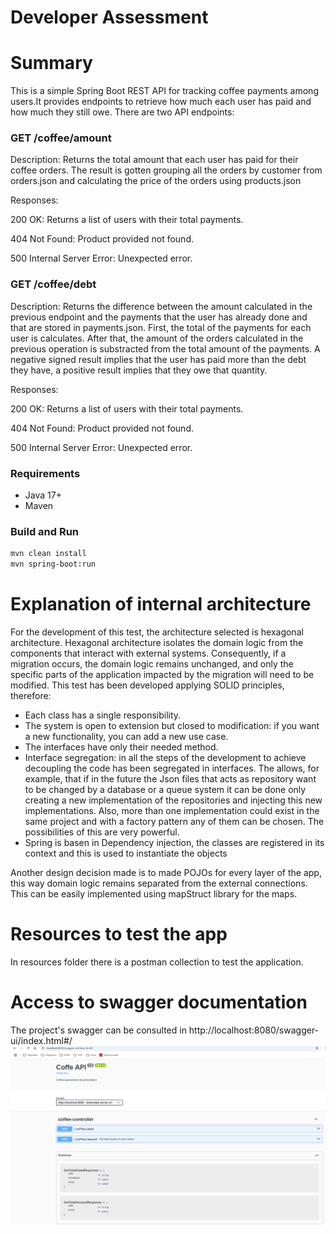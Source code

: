# Developer Assessment

# Summary

This is a simple Spring Boot REST API for tracking coffee payments among users.It provides endpoints to retrieve how
much each user has paid and how much they still owe.
There are two API endpoints:

### GET /coffee/amount

Description:
Returns the total amount that each user has paid for their coffee orders. The result is gotten grouping all the orders
by customer from orders.json and calculating the price of the orders using products.json

Responses:

200 OK: Returns a list of users with their total payments.

404 Not Found: Product provided not found.

500 Internal Server Error: Unexpected error.

### GET /coffee/debt

Description:
Returns the difference between the amount calculated in the previous endpoint and the payments that the user has already
done and that are stored in payments.json. First, the total of the payments for each user is calculates. After that, the
amount of the orders calculated in the previous operation is substracted from the total amount of the payments. A
negative signed result implies that the user has paid more than the debt they have, a positive result implies that they
owe that quantity.

Responses:

200 OK: Returns a list of users with their total payments.

404 Not Found: Product provided not found.

500 Internal Server Error: Unexpected error.

### Requirements

- Java 17+
- Maven

### Build and Run

```bash
mvn clean install
mvn spring-boot:run
```

# Explanation of internal architecture

For the development of this test, the architecture selected is hexagonal architecture. Hexagonal architecture isolates
the domain logic from the components that interact with external systems.
Consequently, if a migration occurs, the domain logic remains unchanged, and only the specific parts of the application
impacted by the migration will need to be modified.
This test has been developed applying SOLID principles, therefore:

- Each class has a single responsibility.
- The system is open to extension but closed to modification: if you want a new functionality, you can add a new use
  case.
- The interfaces have only their needed method.
- Interface segregation: in all the steps of the development to achieve decoupling the code has been segregated in
  interfaces. The allows, for example, that if in the future the Json files that acts as repository want to be changed
  by a database or a queue system it can be done only creating a new implementation of the repositories and injecting
  this new implementations. Also, more than one implementation could exist in the same project and with a factory
  pattern any of them can be chosen. The possibilities of this are very powerful.
- Spring is basen in Dependency injection, the classes are registered in its context and this is used to instantiate the
  objects

Another design decision made is to made POJOs for every layer of the app, this way domain logic remains separated from
the external connections. This can be easily implemented using mapStruct library for the maps.

# Resources to test the app

In resources folder there is a postman collection to test the application.

# Access to swagger documentation

The project's swagger can be consulted in http://localhost:8080/swagger-ui/index.html#/
![img.png](img.png)